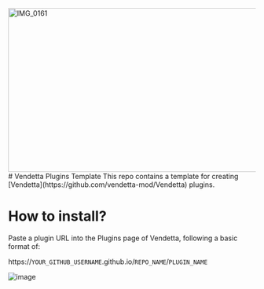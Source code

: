<img width="747" height="334" alt="IMG_0161" src="https://github.com/user-attachments/assets/f9985ef6-f6ba-41d5-97c3-ad5d5fc3ea05" />
# Vendetta Plugins Template
This repo contains a template for creating [Vendetta](https://github.com/vendetta-mod/Vendetta) plugins.

# How to install?
Paste a plugin URL into the Plugins page of Vendetta, following a basic format of:

https://`YOUR_GITHUB_USERNAME`.github.io/`REPO_NAME`/`PLUGIN_NAME`

![image](https://github.com/user-attachments/assets/f010f170-9b4d-496f-a4d0-73f8024edd69)

